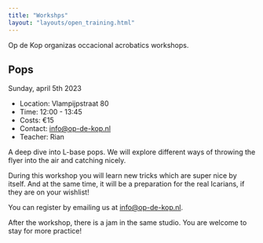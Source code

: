 ```yaml
---
title: "Workshps"
layout: "layouts/open_training.html"
---
```


Op de Kop organizas occacional acrobatics workshops. 

## Pops
Sunday, april 5th 2023

- Location: Vlampijpstraat 80
- Time: 12:00 - 13:45
- Costs: €15
- Contact: info@op-de-kop.nl
- Teacher: Rian


A deep dive into L-base pops. We will explore different ways of throwing the flyer into the air and catching nicely.

During this workshop you will learn new tricks which are super nice by itself. And at the same time, it will be a preparation for the real Icarians, if they are on your wishlist!

You can register by emailing us at info@op-de-kop.nl.

After the workshop, there is a jam in the same studio. You are welcome to stay for more practice!

